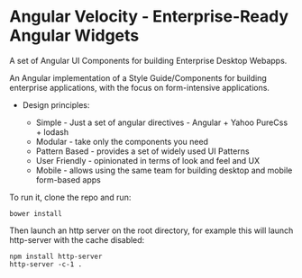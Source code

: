 Angular Velocity - Enterprise-Ready Angular Widgets
================

A set of Angular UI Components for building Enterprise Desktop Webapps.

An Angular implementation of a Style Guide/Components for building enterprise applications, with the focus on form-intensive applications.

- Design principles:

    -  Simple - Just a set of angular directives - Angular + Yahoo PureCss + lodash
    - Modular - take only the components you need
    - Pattern Based - provides a set of widely used UI Patterns 
    - User Friendly - opinionated in terms of look and feel and UX 
    - Mobile - allows using the same team for building desktop and mobile form-based apps

To run it, clone the repo and run:

    bower install

Then launch an http server on the root directory, for example this will launch http-server with the cache disabled:

    npm install http-server
    http-server -c-1 .
